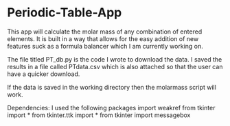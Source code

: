 # Periodic-Table-App
This app will calculate the molar mass of any combination of entered elements. It is built in a way that allows for the easy addition of new features suck as a formula balancer which I am currently working on.

The file titled PT_db.py is the code I wrote to download the data. I saved the results in a file called PTdata.csv which is also attached so that the user can have a quicker download.

If the data is saved in the working directory then the molarmass script will work.

Dependencies:
  I used the following packages
  import weakref
  from tkinter import *
  from tkinter.ttk import *
  from tkinter import messagebox
